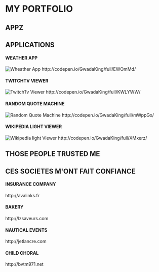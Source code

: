<h1>MY PORTFOLIO</h1>

<h2>APPZ</h2>
<h2>APPLICATIONS</h2>

<h4>WEATHER APP</h4>
<img src="http://s3-us-west-2.amazonaws.com/i.cdpn.io/1113919.EWOmMd.cbf12364-2263-4daf-94f0-1671656bb56f.png" alt="Wheather App">
http://codepen.io/GwadaKing/full/EWOmMd/

<h4>TWITCHTV VIEWER</h4>
<img src="http://s3-us-west-2.amazonaws.com/i.cdpn.io/1113919.KWLYWW.bd78d21a-660e-4e4d-aae8-de058a6298c9.png" alt="TwitchTv Viewer">
http://codepen.io/GwadaKing/full/KWLYWW/

<h4>RANDOM QUOTE MACHINE</h4>
<img src="http://s3-us-west-2.amazonaws.com/i.cdpn.io/1113919.mWppGx.708fcc6f-cdf8-4875-a2b2-8532a8ea1f83.png" alt="Random Quote Machine">
http://codepen.io/GwadaKing/full/mWppGx/

<h4>WIKIPEDIA LIGHT VIEWER</h4>
<img src="http://s3-us-west-2.amazonaws.com/i.cdpn.io/1113919.XMxerz.b9869581-853a-4ed2-9bdf-21d9200439b1.png" alt="Wikipedia light Viewer">
http://codepen.io/GwadaKing/full/XMxerz/


<h2>THOSE PEOPLE TRUSTED ME</h2>
<h2>CES SOCIETES M'ONT FAIT CONFIANCE</h2>

<h4>INSURANCE COMPANY</h4>
http://avalinks.fr

<h4>BAKERY</h4>
http://lzsaveurs.com

<h4>NAUTICAL EVENTS</h4>
http://jetlancre.com

<h4>CHILD CHORAL</h4>
http://bvtm971.net
